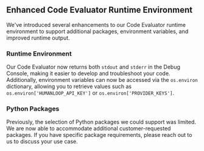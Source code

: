 ## Enhanced Code Evaluator Runtime Environment

We've introduced several enhancements to our Code Evaluator runtime environment to support additional packages, environment variables, and improved runtime output.

### Runtime Environment

Our Code Evaluator now returns both `stdout` and `stderr` in the Debug Console, making it easier to develop and troubleshoot your code. Additionally, environment variables can now be accessed via the `os.environ` dictionary, allowing you to retrieve values such as `os.environ['HUMANLOOP_API_KEY']` or `os.environ['PROVIDER_KEYS']`.

### Python Packages

Previously, the selection of Python packages we could support was limited. We are now able to accommodate additional customer-requested packages. If you have specific package requirements, please reach out to us to discuss your use case.
